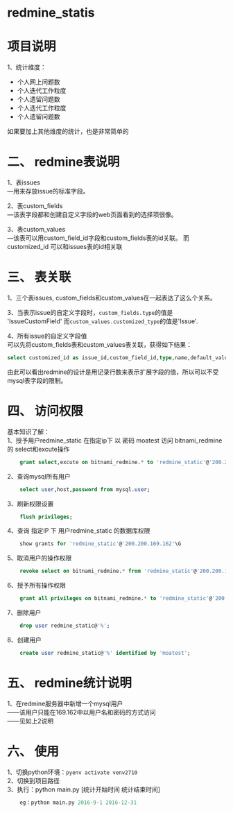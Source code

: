 # redmine_statis

# 项目说明
1、统计维度：
* 个人网上问题数
* 个人迭代工作粒度
* 个人遗留问题数
* 个人迭代工作粒度
* 个人遗留问题数

如果要加上其他维度的统计，也是非常简单的

# 二、 redmine表说明
1、表issues  
—用来存放issue的标准字段。

2、表custom_fields  
—该表字段都和创建自定义字段的web页面看到的选择项很像。

3、表custom_values  
—该表可以用custom_field_id字段和custom_fields表的id关联。 而customized_id 可以和issues表的id相关联

# 三、 表关联
1、三个表issues, custom_fields和custom_values在一起表达了这么个关系。


3、当表示issue的自定义字段时，`custom_fields.type`的值是 'IssueCustomField' 而`custom_values.customized_type`的值是'Issue'.

4、所有issue的自定义字段值  
可以先将custom_fields表和custom_values表关联，获得如下结果：
```sql
select customized_id as issue_id,custom_field_id,type,name,default_value,value from custom_fields a inner join custom_values b on a.id =b.custom_field_id and a.type = 'IssueCustomField' and b.customized_type='Issue' limit 2;
```
由此可以看出redmine的设计是用记录行数来表示扩展字段的值，所以可以不受mysql表字段的限制。

# 四、 访问权限
基本知识了解：  
1、授予用户redmine_static 在指定ip下 以 密码 moatest 访问 bitnami_redmine 的 select和excute操作
```sql
    grant select,excute on bitnami_redmine.* to 'redmine_static'@'200.200.169.162' identified by 'moatest'
```
2、查询mysql所有用户
```sql
    select user,host,password from mysql.user;
```
3、刷新权限设置
```sql
    flush privileges;
```
4、查询 指定IP 下 用户redmine_static 的数据库权限
```sql
    show grants for 'redmine_static'@'200.200.169.162'\G
```
5、取消用户的操作权限
```sql
    revoke select on bitnami_redmine.* from 'redmine_static'@'200.200.169.162' identified by 'moatest';
```
6、授予所有操作权限
```sql
    grant all privileges on bitnami_redmine.* to 'redmine_static'@'200.200.169.162' identified by 'moatest';
```
7、删除用户
```sql
    drop user redmine_static@'%';
```
8、创建用户
```sql
    create user redmine_static@'%' identified by 'moatest';
```
# 五、 redmine统计说明
1、在redmine服务器中新增一个mysql用户  
——该用户只能在169.162中以用户名和密码的方式访问  
——见如上2说明

# 六、 使用
1、切换python环境：`pyenv activate venv2710`  
2、切换到项目路径  
3、执行：python main.py [统计开始时间 统计结束时间]
```python
    eg：python main.py 2016-9-1 2016-12-31
```



